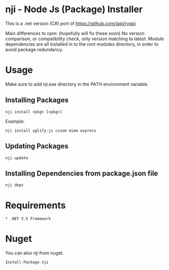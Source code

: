 # nji - Node Js (Package) Installer

This is a .net version (C#) port of https://github.com/japj/ryppi

Main differences to npm: (hopefully will fix these soon)
No version comparison, or compatibility check, only version matching to latest.
Module dependencies are all installed in to the root modules directory, in order to avoid package redundancy.

# Usage

Make sure to add nji.exe directory in the PATH environment variable.

## Installing Packages

    nji install <pkg> [<pkg>]

Example:

    nji install uglify-js cssom mime express
    
## Updating Packages

    nji update

## Installing Dependencies from package.json file

    nji deps

# Requirements

    * .NET 3.5 Framework

# Nuget

You can also nji from nuget.

    Install-Package nji

